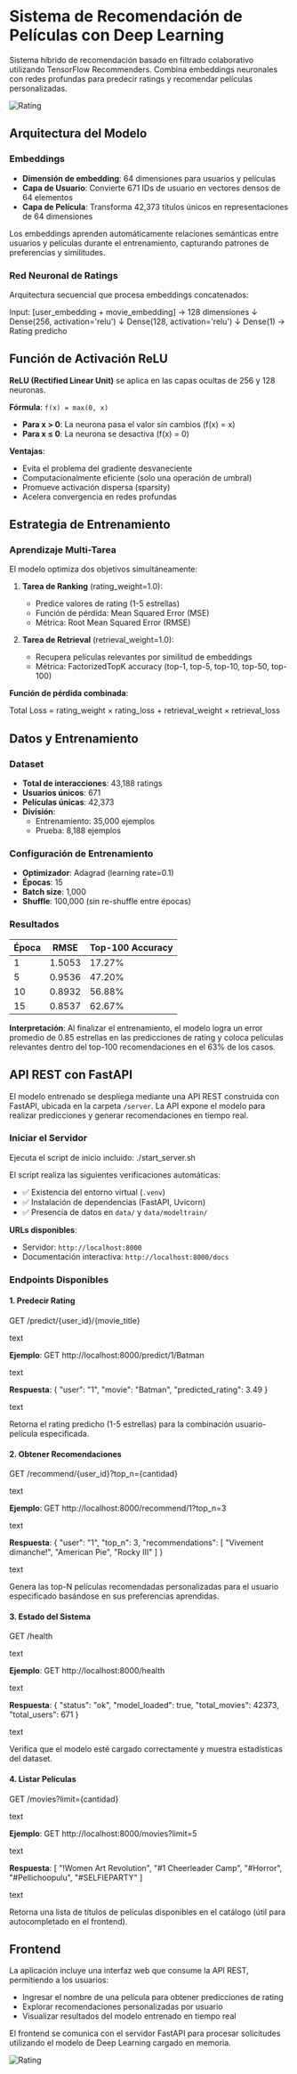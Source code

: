 # Sistema de Recomendación de Películas con Deep Learning

Sistema híbrido de recomendación basado en filtrado colaborativo utilizando TensorFlow Recommenders. Combina embeddings neuronales con redes profundas para predecir ratings y recomendar películas personalizadas.

![Rating](/web/img/image-1.png)

## Arquitectura del Modelo
### Embeddings
- **Dimensión de embedding**: 64 dimensiones para usuarios y películas
- **Capa de Usuario**: Convierte 671 IDs de usuario en vectores densos de 64 elementos
- **Capa de Película**: Transforma 42,373 títulos únicos en representaciones de 64 dimensiones

Los embeddings aprenden automáticamente relaciones semánticas entre usuarios y películas durante el entrenamiento, capturando patrones de preferencias y similitudes.

### Red Neuronal de Ratings
Arquitectura secuencial que procesa embeddings concatenados:

Input: [user_embedding + movie_embedding] → 128 dimensiones
↓
Dense(256, activation='relu')
↓
Dense(128, activation='relu')
↓
Dense(1) → Rating predicho


## Función de Activación ReLU

**ReLU (Rectified Linear Unit)** se aplica en las capas ocultas de 256 y 128 neuronas.

**Fórmula**: `f(x) = max(0, x)`

- **Para x > 0**: La neurona pasa el valor sin cambios (f(x) = x)
- **Para x ≤ 0**: La neurona se desactiva (f(x) = 0)

**Ventajas**:
- Evita el problema del gradiente desvaneciente
- Computacionalmente eficiente (solo una operación de umbral)
- Promueve activación dispersa (sparsity)
- Acelera convergencia en redes profundas

## Estrategia de Entrenamiento

### Aprendizaje Multi-Tarea
El modelo optimiza dos objetivos simultáneamente:

1. **Tarea de Ranking** (rating_weight=1.0):
   - Predice valores de rating (1-5 estrellas)
   - Función de pérdida: Mean Squared Error (MSE)
   - Métrica: Root Mean Squared Error (RMSE)

2. **Tarea de Retrieval** (retrieval_weight=1.0):
   - Recupera películas relevantes por similitud de embeddings
   - Métrica: FactorizedTopK accuracy (top-1, top-5, top-10, top-50, top-100)

**Función de pérdida combinada**:

Total Loss = rating_weight × rating_loss + retrieval_weight × retrieval_loss

## Datos y Entrenamiento

### Dataset
- **Total de interacciones**: 43,188 ratings
- **Usuarios únicos**: 671
- **Películas únicas**: 42,373
- **División**:
  - Entrenamiento: 35,000 ejemplos
  - Prueba: 8,188 ejemplos

### Configuración de Entrenamiento
- **Optimizador**: Adagrad (learning rate=0.1)
- **Épocas**: 15
- **Batch size**: 1,000
- **Shuffle**: 100,000 (sin re-shuffle entre épocas)

### Resultados

| Época | RMSE | Top-100 Accuracy |
|-------|------|------------------|
| 1     | 1.5053 | 17.27% |
| 5     | 0.9536 | 47.20% |
| 10    | 0.8932 | 56.88% |
| 15    | 0.8537 | 62.67% |

**Interpretación**: Al finalizar el entrenamiento, el modelo logra un error promedio de 0.85 estrellas en las predicciones de rating y coloca películas relevantes dentro del top-100 recomendaciones en el 63% de los casos.

## API REST con FastAPI

El modelo entrenado se despliega mediante una API REST construida con FastAPI, ubicada en la carpeta `/server`. La API expone el modelo para realizar predicciones y generar recomendaciones en tiempo real.

### Iniciar el Servidor

Ejecuta el script de inicio incluido:
./start_server.sh


El script realiza las siguientes verificaciones automáticas:
- ✅ Existencia del entorno virtual (`.venv`)
- ✅ Instalación de dependencias (FastAPI, Uvicorn)
- ✅ Presencia de datos en `data/` y `data/modeltrain/`

**URLs disponibles**:
- Servidor: `http://localhost:8000`
- Documentación interactiva: `http://localhost:8000/docs`

### Endpoints Disponibles

#### 1. Predecir Rating
GET /predict/{user_id}/{movie_title}

text

**Ejemplo**:
GET http://localhost:8000/predict/1/Batman

text

**Respuesta**:
{
"user": "1",
"movie": "Batman",
"predicted_rating": 3.49
}

text

Retorna el rating predicho (1-5 estrellas) para la combinación usuario-película especificada.

#### 2. Obtener Recomendaciones
GET /recommend/{user_id}?top_n={cantidad}

text

**Ejemplo**:
GET http://localhost:8000/recommend/1?top_n=3

text

**Respuesta**:
{
"user": "1",
"top_n": 3,
"recommendations": [
"Vivement dimanche!",
"American Pie",
"Rocky III"
]
}

text

Genera las top-N películas recomendadas personalizadas para el usuario especificado basándose en sus preferencias aprendidas.

#### 3. Estado del Sistema

GET /health

text

**Ejemplo**:
GET http://localhost:8000/health

text

**Respuesta**:
{
"status": "ok",
"model_loaded": true,
"total_movies": 42373,
"total_users": 671
}

text

Verifica que el modelo esté cargado correctamente y muestra estadísticas del dataset.

#### 4. Listar Películas
GET /movies?limit={cantidad}

text

**Ejemplo**:
GET http://localhost:8000/movies?limit=5

text

**Respuesta**:
[
"!Women Art Revolution",
"#1 Cheerleader Camp",
"#Horror",
"#Pellichoopulu",
"#SELFIEPARTY"
]

text

Retorna una lista de títulos de películas disponibles en el catálogo (útil para autocompletado en el frontend).

## Frontend

La aplicación incluye una interfaz web que consume la API REST, permitiendo a los usuarios:
- Ingresar el nombre de una película para obtener predicciones de rating
- Explorar recomendaciones personalizadas por usuario
- Visualizar resultados del modelo entrenado en tiempo real

El frontend se comunica con el servidor FastAPI para procesar solicitudes utilizando el modelo de Deep Learning cargado en memoria.

![Rating](/web/img/image.png)
